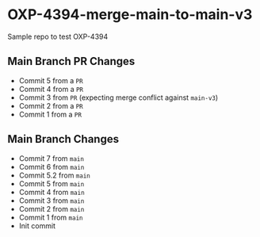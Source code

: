 # OXP-4394-merge-main-to-main-v3
Sample repo to test OXP-4394

## Main Branch PR Changes
- Commit 5 from a `PR`
- Commit 4 from a `PR`
- Commit 3 from `PR` (expecting merge conflict against `main-v3`)
- Commit 2 from a `PR`
- Commit 1 from a `PR`

## Main Branch Changes
- Commit 7 from `main`
- Commit 6 from `main`
- Commit 5.2 from `main`
- Commit 5 from `main`
- Commit 4 from `main`
- Commit 3 from `main`
- Commit 2 from `main`
- Commit 1 from `main`
- Init commit

